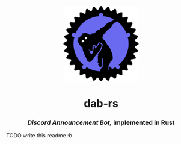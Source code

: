 <p align="center">
  <img width="200" height="200" alt="dab-rs icon" src="logo.png"/>
</p>

<h1 align="center">dab-rs</h1>

<h3 align="center"> <em>Discord Announcement Bot,</em> implemented in Rust</h3>

TODO write this readme :b
